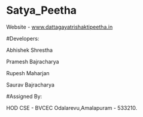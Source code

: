 # Satya_Peetha

Website - www.dattagayatrishaktipeetha.in 

#Developers:

Abhishek Shrestha

Pramesh Bajracharya

Rupesh Maharjan

Saurav Bajracharya

#Assigned By:

HOD CSE - BVCEC Odalarevu,Amalapuram - 533210.